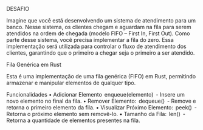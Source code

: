 DESAFIO 

Imagine que você está desenvolvendo um sistema de atendimento para um banco. Nesse sistema, os clientes chegam e aguardam na fila para serem atendidos na ordem de chegada (modelo FIFO – First In, First Out). Como parte desse sistema, você precisa implementar a fila do zero. Essa implementação será utilizada para controlar o fluxo de atendimento dos clientes, garantindo que o primeiro a chegar seja o primeiro a ser atendido.

Fila Genérica em Rust

Esta é uma implementação de uma fila genérica (FIFO) em Rust, permitindo armazenar e manipular elementos de qualquer tipo.

Funcionalidades
•⁠  ⁠Adicionar Elemento ⁠ enqueue(elemento) ⁠ - Insere um novo elemento no final da fila.
•⁠  ⁠Remover Elemento: ⁠ dequeue() ⁠ - Remove e retorna o primeiro elemento da fila.
•⁠  ⁠Visualizar Próximo Elemento: ⁠ peek() ⁠ - Retorna o próximo elemento sem removê-lo.
•⁠  ⁠Tamanho da Fila: ⁠ len() ⁠ - Retorna a quantidade de elementos presentes na fila.

